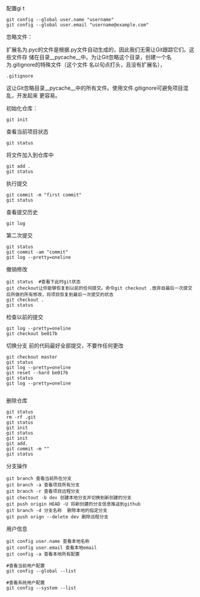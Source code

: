 ﻿

配置gi t

```
git config --global user.name "username"
git config --global user.email "username@example.com"
```

忽略文件：

扩展名为.pyc的文件是根据.py文件自动生成的，因此我们无需让Git跟踪它们。这些文件存 储在目录__pycache__中。为让Git忽略这个目录，创建一个名为.gitignore的特殊文件（这个文件 名以句点打头，且没有扩展名），

```
.gitignore
```

这让Git忽略目录__pycache__中的所有文件。使用文件.gitignore可避免项目混乱，开发起来 更容易。



初始化仓库：

```
git init
```

查看当前项目状态

```
git status
```

将文件加入到仓库中

```
git add .
git status
```

执行提交

```
git commit -m "first commit"
git status
```

查看提交历史

```
git log
```

第二次提交

```
git status
git commit -am "commit"
git log --pretty=oneline
```

撤销修改

```
git status  #查看下此时git状态
git checkout让你能够恢复到以前的任何提交。命令git checkout .放弃自最后一次提交后所做的所有修改，将项目恢复到最后一次提交的状态
git checkout .
git status

```

检查以前的提交

```
git log --pretty=oneline
git checkout be017b
```

切换分支 前的代码最好全部提交，不要作任何更改

```
git checkout master
git status
git log --pretty=oneline
git reset --hard be017b
git status
git log --pretty=oneline


```

删除仓库

```
git status
rm -rf .git
git status
git init 
git status
git init
git add.
git commit -m ""
git status
```

分支操作

```
git branch 查看当前所在分支
git branch -a 查看项目所有分支
git branch -r 查看项目远程分支
git chectout -b dev 创建本地分支并切换到新创建的分支
git push origin HEAD -U 将新创建的分支信息推送到github
git branch -d 分支名称	删除本地的指定分支
git push orign --delete dev 删除远程分支
```

用户信息

```
git config user.name 查看本地名称
git config user.email 查看本地email
git config -a 查看本地所有配置

#查看当前用户配置
git config --global --list 

#查看系统用户配置
git config --system --list

```

